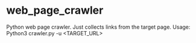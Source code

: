 # web_page_crawler
Python web page crawler. Just collects links from the target page.
Usage:
Python3 crawler.py -u <TARGET_URL>
